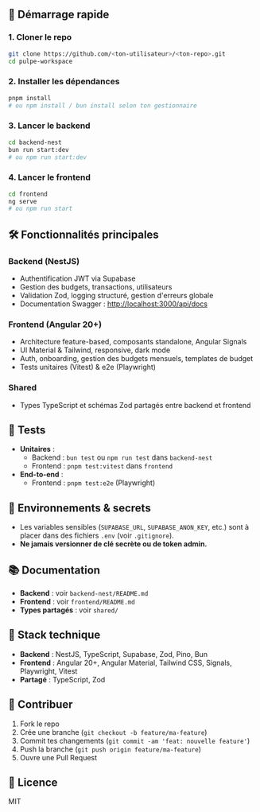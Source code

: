 ## 🚀 Démarrage rapide

### 1. Cloner le repo

```bash
git clone https://github.com/<ton-utilisateur>/<ton-repo>.git
cd pulpe-workspace
```

### 2. Installer les dépendances

```bash
pnpm install
# ou npm install / bun install selon ton gestionnaire
```

### 3. Lancer le backend

```bash
cd backend-nest
bun run start:dev
# ou npm run start:dev
```

### 4. Lancer le frontend

```bash
cd frontend
ng serve
# ou npm run start
```

## 🛠️ Fonctionnalités principales

### Backend (NestJS)

- Authentification JWT via Supabase
- Gestion des budgets, transactions, utilisateurs
- Validation Zod, logging structuré, gestion d'erreurs globale
- Documentation Swagger : [http://localhost:3000/api/docs](http://localhost:3000/api/docs)

### Frontend (Angular 20+)

- Architecture feature-based, composants standalone, Angular Signals
- UI Material & Tailwind, responsive, dark mode
- Auth, onboarding, gestion des budgets mensuels, templates de budget
- Tests unitaires (Vitest) & e2e (Playwright)

### Shared

- Types TypeScript et schémas Zod partagés entre backend et frontend

## 🧪 Tests

- **Unitaires** :
  - Backend : `bun test` ou `npm run test` dans `backend-nest`
  - Frontend : `pnpm test:vitest` dans `frontend`
- **End-to-end** :
  - Frontend : `pnpm test:e2e` (Playwright)

## 📁 Environnements & secrets

- Les variables sensibles (`SUPABASE_URL`, `SUPABASE_ANON_KEY`, etc.) sont à placer dans des fichiers `.env` (voir `.gitignore`).
- **Ne jamais versionner de clé secrète ou de token admin.**

## 📚 Documentation

- **Backend** : voir `backend-nest/README.md`
- **Frontend** : voir `frontend/README.md`
- **Types partagés** : voir `shared/`

## 📝 Stack technique

- **Backend** : NestJS, TypeScript, Supabase, Zod, Pino, Bun
- **Frontend** : Angular 20+, Angular Material, Tailwind CSS, Signals, Playwright, Vitest
- **Partagé** : TypeScript, Zod

## 🤝 Contribuer

1. Fork le repo
2. Crée une branche (`git checkout -b feature/ma-feature`)
3. Commit tes changements (`git commit -am 'feat: nouvelle feature'`)
4. Push la branche (`git push origin feature/ma-feature`)
5. Ouvre une Pull Request

## 📄 Licence

MIT
